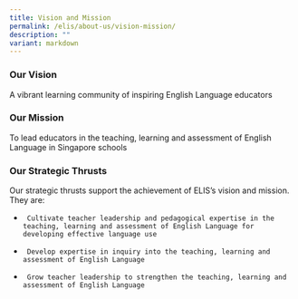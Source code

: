 ```yaml
---
title: Vision and Mission
permalink: /elis/about-us/vision-mission/
description: ""
variant: markdown
---
```

### Our Vision

A vibrant learning community of inspiring English Language educators

### Our Mission

To lead educators in the teaching, learning and assessment of English Language in Singapore schools

### Our Strategic Thrusts

Our strategic thrusts support the achievement of ELIS’s vision and mission. They are:

*      Cultivate teacher leadership and pedagogical expertise in the teaching, learning and assessment of English Language for developing effective language use
*      Develop expertise in inquiry into the teaching, learning and assessment of English Language
*      Grow teacher leadership to strengthen the teaching, learning and assessment of English Language

<style>
h3 {
	font-weight: bold !important;
	}
</style>